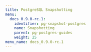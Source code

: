 ```yaml
---
title: PostgreSQL Snapshotting
menu:
  docs_0.9.0-rc.1:
    identifier: pg-snapshot-postgres
    name: Snapshotting
    parent: pg-postgres-guides
    weight: 25
menu_name: docs_0.9.0-rc.1
---
```


